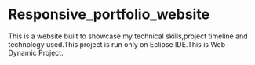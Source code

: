 # Responsive_portfolio_website
This is a website built to showcase my technical skills,project timeline and technology used.This project is run only on Eclipse IDE.This is Web Dynamic Project. 
